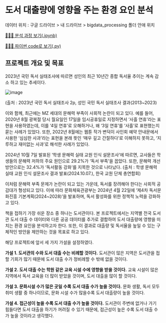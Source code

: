 # 도서 대출량에 영향을 주는 환경 요인 분석
데이터 위치 : 구글 드라이브 > 내 드라이브 > bigdata_processing 폴더 안애 위치

[🙇🏻‍♀️ 분석 과정 보기(.ipynb)](https://github.com/taegyeong0225/bigdata-processing/blob/main/%E1%84%87%E1%85%B5%E1%86%A8%E1%84%83%E1%85%A6%E1%84%8B%E1%85%B5%E1%84%90%E1%85%A5%E1%84%8E%E1%85%A5%E1%84%85%E1%85%B5_%E1%84%80%E1%85%B5%E1%84%86%E1%85%A1%E1%86%AF_%E1%84%83%E1%85%A2%E1%84%8E%E1%85%A6_%E1%84%91%E1%85%B3%E1%84%85%E1%85%A9%E1%84%8C%E1%85%A6%E1%86%A8%E1%84%90%E1%85%B3.ipynb)

[🙇🏻‍♀️ 파이썬 code로 보기(.py)](https://github.com/taegyeong0225/bigdata-processing/blob/main/%E1%84%87%E1%85%B5%E1%86%A8%E1%84%83%E1%85%A6%E1%84%8B%E1%85%B5%E1%84%90%E1%85%A5%E1%84%8E%E1%85%A5%E1%84%85%E1%85%B5_%E1%84%80%E1%85%B5%E1%84%86%E1%85%A1%E1%86%AF_%E1%84%83%E1%85%A2%E1%84%8E%E1%85%A6_%E1%84%91%E1%85%B3%E1%84%85%E1%85%A9%E1%84%8C%E1%85%A6%E1%86%A8%E1%84%90%E1%85%B3.py)

## 프로젝트 개요 및 목표

2023년 국민 독서 실태조사에 따르면 성인의 최근 10년간 종합 독서율 추이는 계속 감소 하고 있는 추세이다.

![image](https://github.com/user-attachments/assets/64094484-2355-4369-bfd9-aea770d0bb7d)

(출처 : 2023년 국민 독서 실태조사 2p, 성인 국민 독서 실태조사 결과(2013~2023)

 이와 함께, 최근에는 MZ 세대의 문해력 부족이 사회적 논란이 되고 있다. 예를 들어, 2020년 8월 광복절 당시 월요일인 17일을 임시공휴일로 지정하면서 ‘사흘 연휴’라는 표현을 사용하였는데, 이를 ‘4일 연휴’로 오해하거나, 왜 ‘3일 연휴’를 ‘사흘’로 표현했는지 묻는 사례가 있었다. 또한, 2022년 8월에는 웹툰 작가 변덕이 사인회 예약 안내문에서 사용한 ‘심심한 사과’라는 표현을 본래 뜻인 ‘매우 깊고 간절하다’로 이해하지 못하고, ‘지루하고 재미없는 사과’로 해석한 사례가 있었다.

 2024년 10월 7일 발표된 ‘학생 문해력 실태 교원 인식 설문조사’에 따르면, 교사들은 학생들의 문해력 저하의 주요 원인으로 29.2%가 ‘독서 부족’을 꼽았다. 또한, 문해력 개선 방안으로는 32.4%가 ‘독서활동 강화’를 지목한 것으로 나타났다.
 (출처 : 학생 문해력 실태 교원 인식 설문조사 결과 발표(2024.10.07.), 한국 교원 단체 총연합회)


 이처럼 문해력 부족 문제가 논란이 되고 있는 가운데, 독서를 장려해야 한다는 사회적 공감대가 형성되고 있다. 이에 따라 문화체육관광부는 2024년 4월 22일에 ‘제4차 독서문화진흥 기본계획(2024~2028)’을 발표하며, 독서 활성화를 위한 정책적 노력을 강화하고 있다.

 책을 접하기 가장 쉬운 장소 중 하나는 도서관이다. 본 프로젝트에서는 지역별 전국 도서관 도서 대출 수 데이터와 다른 공공 데이터를 추가로 결합하여 도서 대출량에 영향을 미치는 환경 요인을 분석하고자 한다. 또한, 이 결과로 대출량 및 독서율을 높일 수 있는 구체적인 방안을 제안하는 것을 목표로 하고 있다.

해당 프로젝트에 앞서 세 가지 가설을 설정하였다.

**가설 1. 도서관의 수와 도서 대출 수는 비례할 것이다.**
  도서관이 많은 지역은 도서관을 접할 기회가 많기 때문에 도서 대출 수가 정비례할 수 밖에 없을 것이다.

**가설 2. 도서 대출 수는 학원 같은 교육 시설 수에 영향을 받을 것이다.**
  교육 시설이 많은 지역에서 독서 교육을 더 많이 받았을 것이며, 도서 대출을 많이 할 것이다.

**가설 3. 문화시설 수가 많은 곳일 수록 도서 대출 수가 높을 것이다.**
  문화 생활, 독서 모두 취미 생활 중 하나이므로, 문화 시설 수가 많을수록 도서 대출량이 높을 것이다. 

**가설 4. 접근성이 높을 수록 도서 대출 수가 높을 것이다.**
  도서관이 주변에 없거나 가기 힘들다면 도서 대출을 하기가 꺼려질 수 있기 때문에, 접근성이 높은 수록 도서 대출 수가 높을 것이라고 생각했다.


